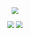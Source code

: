 <div align="center">
  <img src="https://media-exp1.licdn.com/dms/image/C4D12AQHbKqGAiObN4g/article-cover_image-shrink_600_2000/0/1611422951583?e=1648080000&v=beta&t=8GyWTPfkibkKqVV-6EzO6M6OwiQnjdO5wnL3Z17bFI4">
</div>
<br>
<div align="center">
  <img src="https://github-readme-stats.vercel.app/api?username=YiTing-Tom&hide=html&theme=merko"/>
  <img src="https://github-readme-streak-stats.herokuapp.com/?user=YiTing-Tom&hide=html&theme=merko"/>
</div>

